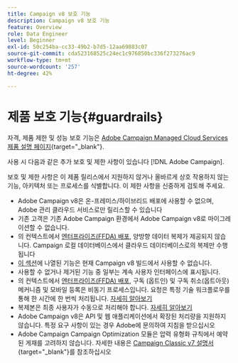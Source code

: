 ```yaml
---
title: Campaign v8 보호 기능
description: Campaign v8 보호 기능
feature: Overview
role: Data Engineer
level: Beginner
exl-id: 50c254ba-cc33-49b2-b7d5-12aa69883c07
source-git-commit: cda523168525c24ec1c976850bc336f273276ac9
workflow-type: tm+mt
source-wordcount: '257'
ht-degree: 42%

---
```


# 제품 보호 기능{#guardrails}

자격, 제품 제한 및 성능 보호 기능은 [Adobe Campaign Managed Cloud Services 제품 설명 페이지](https://helpx.adobe.com/kr/legal/product-descriptions/adobe-campaign-managed-cloud-services.html){target=&quot;_blank&quot;}.

사용 시 다음과 같은 추가 보호 및 제한 사항이 있습니다 [!DNL Adobe Campaign].

보호 및 제한 사항은 이 제품 릴리스에서 지원하지 않거나 올바르게 상호 작용하지 않는 기능, 아키텍처 또는 프로세스를 식별합니다. 이 제한 사항을 신중하게 검토해 주세요.

* Adobe Campaign v8은 온-프레미스/하이브리드 배포에 사용할 수 없으며, Adobe 관리 클라우드 서비스로만 릴리스할 수 있습니다
* 기존 고객은 기존 Adobe Campaign 환경에서 Adobe Campaign v8로 마이그레이션할 수 없습니다.
* 의 컨텍스트에서 [엔터프라이즈(FFDA) 배포](../architecture/enterprise-deployment.md), 양방향 데이터 복제가 제공되지 않습니다. Campaign 로컬 데이터베이스에서 클라우드 데이터베이스로의 복제만 수행됩니다
* [이 섹션](v7-to-v8.md#gs-unavailable-features)에 나열된 기능은 현재 Campaign v8 빌드에서 사용할 수 없습니다.
* 사용할 수 없거나 제거된 기능 중 일부는 계속 사용자 인터페이스에 표시됩니다.
* 의 컨텍스트에서 [엔터프라이즈(FFDA) 배포](../architecture/enterprise-deployment.md), 구독 (옵트인) 및 구독 취소(옵트아웃) 메커니즘 및 모바일 등록은 비동기 프로세스입니다. 요청은 특정 기술 워크플로우를 통해 한 시간에 한 번씩 처리됩니다. [자세히 알아보기](../architecture/replication.md#tech-wf)
* 복제본은 최종 사용자가 수동으로 처리해야 합니다. [자세히 알아보기](../architecture/keys.md)
* Adobe Campaign v8은 API 및 웹 애플리케이션에서 확장된 처리량을 지원하지 않습니다. 특정 요구 사항이 있는 경우 Adobe에 문의하여 지침을 받으십시오
* Adobe Campaign Campaign Optimization 모듈은 압력 유형화 규칙에서 예약된 게재를 고려하지 않습니다. 자세한 내용은 [Campaign Classic v7 설명서](https://experienceleague.adobe.com/docs/campaign-classic/using/orchestrating-campaigns/campaign-optimization/pressure-rules.html?lang=ko#setting-the-period){target=&quot;_blank&quot;}를 참조하십시오